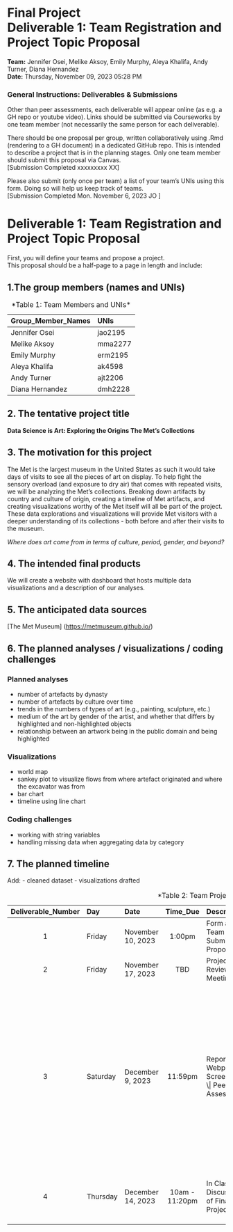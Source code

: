 Final Project <br> Deliverable 1: Team Registration and Project Topic
Proposal
================
**Team:** Jennifer Osei, Melike Aksoy, Emily Murphy, Aleya Khalifa, Andy
Turner, Diana Hernandez <br>
**Date:** Thursday, November 09, 2023 05:28 PM

### General Instructions: Deliverables & Submissions

Other than peer assessments, each deliverable will appear online (as
e.g. a GH repo or youtube video). Links should be submitted via
Courseworks by one team member (not necessarily the same person for each
deliverable).

There should be one proposal per group, written collaboratively using
.Rmd (rendering to a GH document) in a dedicated GitHub repo. This is
intended to describe a project that is in the planning stages. Only one
team member should submit this proposal via Canvas.<br> \[Submission
Completed xxxxxxxxx XX\]

Please also submit (only once per team) a list of your team’s UNIs using
this form. Doing so will help us keep track of teams.<br> \[Submission
Completed Mon. November 6, 2023 JO \]

# Deliverable 1: Team Registration and Project Topic Proposal

First, you will define your teams and propose a project. <br> This
proposal should be a half-page to a page in length and include:

## 1.The group members (names and UNIs)

<table>
<caption>
*Table 1: Team Members and UNIs*
</caption>
<thead>
<tr>
<th style="text-align:left;">
Group_Member_Names
</th>
<th style="text-align:left;">
UNIs
</th>
</tr>
</thead>
<tbody>
<tr>
<td style="text-align:left;">
Jennifer Osei
</td>
<td style="text-align:left;">
jao2195
</td>
</tr>
<tr>
<td style="text-align:left;">
Melike Aksoy
</td>
<td style="text-align:left;">
mma2277
</td>
</tr>
<tr>
<td style="text-align:left;">
Emily Murphy
</td>
<td style="text-align:left;">
erm2195
</td>
</tr>
<tr>
<td style="text-align:left;">
Aleya Khalifa
</td>
<td style="text-align:left;">
ak4598
</td>
</tr>
<tr>
<td style="text-align:left;">
Andy Turner
</td>
<td style="text-align:left;">
ajt2206
</td>
</tr>
<tr>
<td style="text-align:left;">
Diana Hernandez
</td>
<td style="text-align:left;">
dmh2228
</td>
</tr>
</tbody>
</table>

## 2. The tentative project title

**Data Science is Art: Exploring the Origins The Met’s Collections**

## 3. The motivation for this project

The Met is the largest museum in the United States as such it would take
days of visits to see all the pieces of art on display. To help fight
the sensory overload (and exposure to dry air) that comes with repeated
visits, we will be analyzing the Met’s collections. Breaking down
artifacts by country and culture of origin, creating a timeline of Met
artifacts, and creating visualizations worthy of the Met itself will all
be part of the project. These data explorations and visualizations will
provide Met visitors with a deeper understanding of its collections -
both before and after their visits to the museum.

*Where does art come from in terms of culture, period, gender, and
beyond?*

## 4. The intended final products

We will create a website with dashboard that hosts multiple data
visualizations and a description of our analyses.

## 5. The anticipated data sources

\[The Met Museum\] (<https://metmuseum.github.io/>)

## 6. The planned analyses / visualizations / coding challenges

### Planned analyses

- number of artefacts by dynasty
- number of artefacts by culture over time
- trends in the numbers of types of art (e.g., painting, sculpture,
  etc.)
- medium of the art by gender of the artist, and whether that differs by
  highlighted and non-highlighted objects
- relationship between an artwork being in the public domain and being
  highlighted

### Visualizations

- world map
- sankey plot to visualize flows from where artefact originated and
  where the excavator was from
- bar chart
- timeline using line chart

### Coding challenges

- working with string variables
- handling missing data when aggregating data by category

## 7. The planned timeline

Add: - cleaned dataset - visualizations drafted

<table>
<caption>
*Table 2: Team Project Timeline*
</caption>
<thead>
<tr>
<th style="text-align:center;">
Deliverable_Number
</th>
<th style="text-align:left;">
Day
</th>
<th style="text-align:left;">
Date
</th>
<th style="text-align:center;">
Time_Due
</th>
<th style="text-align:left;">
Description
</th>
<th style="text-align:center;">
Canvas_Submission
</th>
<th style="text-align:left;">
Type
</th>
<th style="text-align:left;">
Deliverable
</th>
</tr>
</thead>
<tbody>
<tr>
<td style="text-align:center;">
1
</td>
<td style="text-align:left;">
Friday
</td>
<td style="text-align:left;">
November 10, 2023
</td>
<td style="text-align:center;">
1:00pm
</td>
<td style="text-align:left;">
Form a Team and Submit a Proposal
</td>
<td style="text-align:center;">
YES
</td>
<td style="text-align:left;">
Github Document
</td>
<td style="text-align:left;">
Written Proposal Document
</td>
</tr>
<tr>
<td style="text-align:center;">
2
</td>
<td style="text-align:left;">
Friday
</td>
<td style="text-align:left;">
November 17, 2023
</td>
<td style="text-align:center;">
TBD
</td>
<td style="text-align:left;">
Project Review Meeting
</td>
<td style="text-align:center;">
NO
</td>
<td style="text-align:left;">
Zoom Meeting
</td>
<td style="text-align:left;">
NONE: Zoom Meeting
</td>
</tr>
<tr>
<td style="text-align:center;">
3
</td>
<td style="text-align:left;">
Saturday
</td>
<td style="text-align:left;">
December 9, 2023
</td>
<td style="text-align:center;">
11:59pm
</td>
<td style="text-align:left;">
Report\| Webpage & Screencast \| Peer Assessment
</td>
<td style="text-align:center;">
YES
</td>
<td style="text-align:left;">
Github Document \| Website \| Github Document
</td>
<td style="text-align:left;">
Written Report Giving Detailed Project Description \| Webpage Overview
of Project with Short Explanatory Video (Published Online) \| Brief
Assessment of Your Teammates Contributions (as a Short Document)
</td>
</tr>
<tr>
<td style="text-align:center;">
4
</td>
<td style="text-align:left;">
Thursday
</td>
<td style="text-align:left;">
December 14, 2023
</td>
<td style="text-align:center;">
10am - 11:20pm
</td>
<td style="text-align:left;">
In Class Discussion of Final Projects
</td>
<td style="text-align:center;">
NO
</td>
<td style="text-align:left;">
NONE
</td>
<td style="text-align:left;">
NONE: Enjoy Hearing about Projects! (and also get Hex Stickers)
</td>
</tr>
</tbody>
</table>

